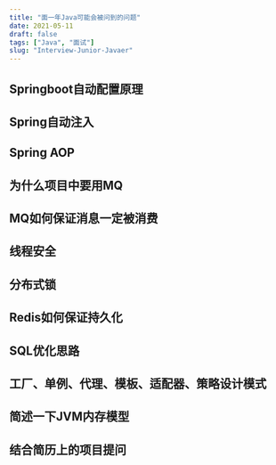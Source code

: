```yaml
---
title: "面一年Java可能会被问到的问题"
date: 2021-05-11
draft: false
tags: ["Java", "面试"]
slug: "Interview-Junior-Javaer"
---
```


## Springboot自动配置原理

## Spring自动注入

## Spring AOP

## 为什么项目中要用MQ

## MQ如何保证消息一定被消费

## 线程安全

## 分布式锁

## Redis如何保证持久化

## SQL优化思路

## 工厂、单例、代理、模板、适配器、策略设计模式

## 简述一下JVM内存模型

## 结合简历上的项目提问



